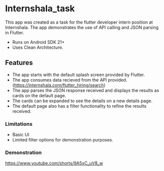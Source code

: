 # Internshala_task

This app was created as a task for the flutter developer intern position at Internshala. The app demonstrates the use of API calling and JSON parsing in Flutter.
- Runs on Android SDK 21+
- Uses Clean Architecture.
  
## Features
- The app starts with the default splash screen provided by Flutter.
- The app consumes data recieved from the API provided. (https://internshala.com/flutter_hiring/search)
- The app parses the JSON response received and displays the results as cards on the default page.
- The cards can be expanded to see the details on a new details page.
- The default page also has a filter functionality to refine the results received.

### Limitations
- Basic UI
- Limited filter options for demonstration purposes.

### Demonstration
https://www.youtube.com/shorts/9A5xC_uV8_w
